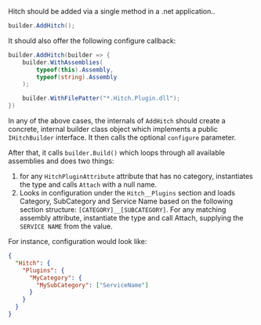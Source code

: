 Hitch should be added via a single method in a .net application..

```csharp
builder.AddHitch();
```

It should also offer the following configure callback:

```csharp
builder.AddHitch(builder => {
    builder.WithAssemblies(
        typeof(this).Assembly,
        typeof(string).Assembly
    );

    builder.WithFilePatter("*.Hitch.Plugin.dll");
})
```

In any of the above cases, the internals of `AddHitch` should create a concrete, internal builder class object which implements a public `IHitchBuilder` interface. It then calls the optional `configure` parameter.

After that, it calls `builder.Build()` which loops through all available assemblies and does two things:

1. for any `HitchPluginAttribute` attribute that has no category, instantiates the type and calls `Attach` with a null name.
2. Looks in configuration under the `Hitch__Plugins` section and loads Category, SubCategory and Service Name based on the following section structure: `[CATEGORY]__[SUBCATEGORY]`. For any matching assembly attribute, instantiate the type and call Attach, supplying the `SERVICE NAME` from the value.

For instance, configuration would look like:

```json
{
  "Hitch": {
    "Plugins": {
      "MyCategory": {
        "MySubCategory": ["ServiceName"]
      }
    }
  }
}
```
